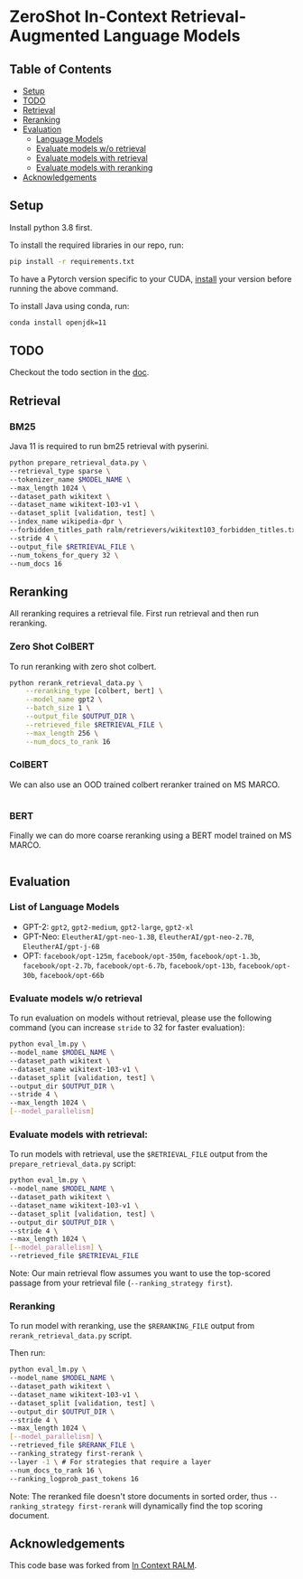 # ZeroShot In-Context Retrieval-Augmented Language Models

## Table of Contents
- [Setup](#setup)
- [TODO](#todo)
- [Retrieval](#retrieval)
- [Reranking](#reranking)
- [Evaluation](#evaluation)
  - [Language Models](#list-of-language-models)
  - [Evaluate models w/o retrieval](#evaluate-models-wo-retrieval)
  - [Evaluate models with retrieval](#evaluate-models-with-retrieval)
  - [Evaluate models with reranking](#reranking)
- [Acknowledgements](#acknowledgements)

## Setup

Install python 3.8 first.

To install the required libraries in our repo, run:
```bash
pip install -r requirements.txt
```
To have a Pytorch version specific to your CUDA, [install](https://pytorch.org/) your version before running the above command.

To install Java using conda, run:

```bash
conda install openjdk=11
```

## TODO 

Checkout the todo section in the [doc](https://docs.google.com/document/d/172iMLu2UBYaihZPa6I8a2wipJBKKXPkITkuS7V9YhDc/edit?usp=sharing).

## Retrieval

### BM25

Java 11 is required to run bm25 retrieval with pyserini.

```bash
python prepare_retrieval_data.py \
--retrieval_type sparse \
--tokenizer_name $MODEL_NAME \
--max_length 1024 \
--dataset_path wikitext \
--dataset_name wikitext-103-v1 \
--dataset_split [validation, test] \
--index_name wikipedia-dpr \
--forbidden_titles_path ralm/retrievers/wikitext103_forbidden_titles.txt \
--stride 4 \
--output_file $RETRIEVAL_FILE \
--num_tokens_for_query 32 \
--num_docs 16 
```

## Reranking

All reranking requires a retrieval file. First run retrieval and then run reranking.

### Zero Shot ColBERT

To run reranking with zero shot colbert.

```bash
python rerank_retrieval_data.py \
    --reranking_type [colbert, bert] \
    --model_name gpt2 \
    --batch_size 1 \
    --output_file $OUTPUT_DIR \
    --retrieved_file $RETRIEVAL_FILE \
    --max_length 256 \
    --num_docs_to_rank 16 
```

### ColBERT

We can also use an OOD trained colbert reranker trained on MS MARCO.

```bash

```

### BERT

Finally we can do more coarse reranking using a BERT model trained on MS MARCO.

```bash

```

## Evaluation

### List of Language Models

* GPT-2: `gpt2`, `gpt2-medium`, `gpt2-large`, `gpt2-xl`
* GPT-Neo: `EleutherAI/gpt-neo-1.3B`, `EleutherAI/gpt-neo-2.7B`, `EleutherAI/gpt-j-6B`
* OPT: `facebook/opt-125m`, `facebook/opt-350m`, `facebook/opt-1.3b`, `facebook/opt-2.7b`, `facebook/opt-6.7b`, `facebook/opt-13b`, `facebook/opt-30b`, `facebook/opt-66b`

### Evaluate models w/o retrieval

To run evaluation on models without retrieval, please use the following command (you can increase `stride` to 32 for faster evaluation):
```bash
python eval_lm.py \
--model_name $MODEL_NAME \
--dataset_path wikitext \
--dataset_name wikitext-103-v1 \
--dataset_split [validation, test] \
--output_dir $OUTPUT_DIR \
--stride 4 \
--max_length 1024 \
[--model_parallelism]
```

### Evaluate models with retrieval:

To run models with retrieval, use the `$RETRIEVAL_FILE` output from the `prepare_retrieval_data.py` script:
```bash
python eval_lm.py \
--model_name $MODEL_NAME \
--dataset_path wikitext \
--dataset_name wikitext-103-v1 \
--dataset_split [validation, test] \
--output_dir $OUTPUT_DIR \
--stride 4 \
--max_length 1024 \
[--model_parallelism] \
--retrieved_file $RETRIEVAL_FILE
```

Note: Our main retrieval flow assumes you want to use the top-scored passage from your retrieval file (`--ranking_strategy first`).

### Reranking 

To run model with reranking, use the `$RERANKING_FILE` output from `rerank_retrieval_data.py` script.

Then run:
```bash
python eval_lm.py \
--model_name $MODEL_NAME \
--dataset_path wikitext \
--dataset_name wikitext-103-v1 \
--dataset_split [validation, test] \
--output_dir $OUTPUT_DIR \
--stride 4 \
--max_length 1024 \
[--model_parallelism] \
--retrieved_file $RERANK_FILE \
--ranking_strategy first-rerank \
--layer -1 \ # For strategies that require a layer
--num_docs_to_rank 16 \
--ranking_logprob_past_tokens 16
```

Note: The reranked file doesn't store documents in sorted order, thus `--ranking_strategy first-rerank` will dynamically find the top scoring document.

## Acknowledgements 

This code base was forked from [In Context RALM](https://github.com/AI21Labs/in-context-ralm).
